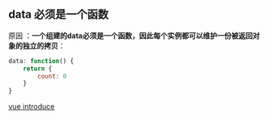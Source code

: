 ## data 必须是一个函数

原因 ：**一个组建的data必须是一个函数，因此每个实例都可以维护一份被返回对象的独立的拷贝**：

```javascript
data: function() {
    return {
        count: 0
    }
}
```

[vue introduce](https://cn.vuejs.org/v2/guide/components.html#data-%E5%BF%85%E9%A1%BB%E6%98%AF%E4%B8%80%E4%B8%AA%E5%87%BD%E6%95%B0)